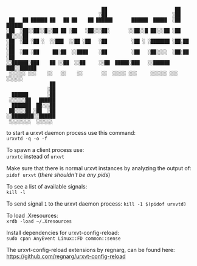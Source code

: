 ```
                                   ██                         ██         
                                  ░██                        ░██         
 ██   ██ ██████ ██   ██ ██    ██ ██████       ██████  █████  ░██  ██████ 
░██  ░██░░██░░█░░██ ██ ░██   ░██░░░██░       ░░██░░█ ██░░░██ ░██ ██░░░░██
░██  ░██ ░██ ░  ░░███  ░░██ ░██   ░██         ░██ ░ ░███████ ░██░██   ░██
░██  ░██ ░██     ██░██  ░░████    ░██         ░██   ░██░░░░  ░██░██   ░██
░░██████░███    ██ ░░██  ░░██     ░░██  █████░███   ░░██████ ███░░██████ 
 ░░░░░░ ░░░    ░░   ░░    ░░       ░░  ░░░░░ ░░░     ░░░░░░ ░░░  ░░░░░░  
                ██                                                       
               ░██                                                       
  ██████       ░██                                                       
 ░░░░░░██   ██████                                                       
  ███████  ██░░░██                                                       
 ██░░░░██ ░██  ░██                                                       
░░████████░░██████                                                       
 ░░░░░░░░  ░░░░░░                                                        
```



to start a urxvt daemon process use this command:  
`urxvtd -q -o -f`  

To spawn a client process use:  
`urxvtc` instead of `urxvt`  

Make sure that there is normal urxvt instances by analyzing the output of:  
`pidof urxvt` (*there shouldn't be any pids*)

To see a list of available signals:  
`kill -l`  

To send signal `1` to the urxvt daemon process:
`kill -1 $(pidof urxvtd)`

To load .Xresources:  
`xrdb -load ~/.Xresources`

Install dependencies for urxvt-config-reload:  
`sudo cpan AnyEvent Linux::FD common::sense`

The urxvt-config-reload extensions by regnarg, can be found here:  
https://github.com/regnarg/urxvt-config-reload






